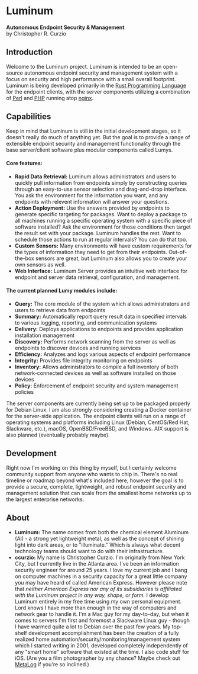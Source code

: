 # Luminum
**Autonomous Endpoint Security &amp; Management**  
by Christopher R. Curzio

## Introduction
Welcome to the Luminum project. Luminum is intended to be an open-source autonomous endpoint security and management system with a focus on security and high performance with a small overall footprint. Luminum is being developed primarily in the [Rust Programming Language](https://www.rust-lang.org/) for the endpoint clients, with the server components utilizing a combination of [Perl](https://www.perl.org/) and [PHP](https://www.php.net/) running atop [nginx](https://nginx.org/).

## Capabilities
Keep in mind that Luminum is still in the initial development stages, so it doesn't really do much of anything yet. But the goal is to provide a range of extensible endpoint security and management functionality through the base server/client software plus modular components called Lumys.

#### Core features:
- **Rapid Data Retrieval:** Luminum allows administrators and users to quickly pull information from endpoints simply by constructing queries through an easy-to-use sensor selection and drag-and-drop interface. You ask the environment for the information you want, and any endpoints with relevent information will answer your questions.
- **Action Deployment:** Use the answers provided by endpoints to generate specific targeting for packages. Want to deploy a package to all machines running a specific operating system with a specific piece of software installed? Ask the environment for those conditions then target the result set with your package. Luminum handles the rest. Want to schedule those actions to run at regular intervals? You can do that too.
- **Custom Sensors:** Many environments will have custom requirements for the types of information they need to get from their endpoints. Out-of-the-box sensors are great, but Luminum also allows you to create your own sensors as well.
- **Web Interface:** Luminum Server provides an intuitive web interface for endpoint and server data retrieval, configuration, and management. 

#### The current planned Lumy modules include:
- **Query:** The core module of the system which allows administrators and users to retrieve data from endpoints
- **Summary:** Automatically report query result data in specified intervals to various logging, reporting, and communication systems
- **Delivery:** Deploys applications to endpoints and provides application installation management
- **Discovery:** Performs network scanning from the server as well as endpoints to discover devices and running services
- **Efficiency:** Analyzes and logs various aspects of endpoint performance
- **Integrity:** Provides file integrity monitoring on endpoints
- **Inventory:** Allows administrators to compile a full inventory of both network-connected devices as well as software installed on those devices
- **Policy:** Enforcement of endpoint security and system management policies

The server components are currently being set up to be packaged properly for Debian Linux. I am also strongly considering creating a Docker container for the server-side application. The endpoint clients will run on a range of operating systems and platforms including Linux (Debian, CentOS/Red Hat, Slackware, etc.), macOS, OpenBSD/FreeBSD, and Windows. AIX support is also planned (eventually probably maybe). 

## Development
Right now I'm working on this thing by myself, but I certainly welcome community support from anyone who wants to chip in. There's no real timeline or roadmap beyond what's included here, however the goal is to provide a secure, complete, lightweight, and robust endpoint security and management solution that can scale from the smallest home networks up to the largest enterprise networks. 

## About
- **Luminum:** The name comes from both the chemical element Aluminum (Al) - a strong yet lightweight metal, as well as the concept of shining light into dark areas, or to "illuminate." Which is always what decent technology teams should want to do with their infrastructure. 
- **ccurzio:** My name is Christopher Curzio. I'm originally from New York City, but I currently live in the Atlanta area. I've been an information security engineer for around 25 years. I love my current job and I bang on computer machines in a security capacity for a great little company you may have heard of called American Express. However please note that *neither American Express nor any of its subsidiaries is affiliated with the Luminum project in any way, shape, or form.* I develop Luminum entirely in my free time using my own personal equipment. Lord knows I have more than enough in the way of computers and network gear to handle it. I'm a Mac guy for my day-to-day, but when it comes to servers I'm first and foremost a Slackware Linux guy - though I have warmed quite a lot to Debian over the past few years. My top-shelf development accomplishment has been the creation of a fully realized home automation/security/monitoring/management system which I started writing in 2001, developed completely independently of any "smart home" software that existed at the time. I also code stuff for iOS. (Are you a film photographer by any chance? Maybe check out [MetaLog](https://apps.apple.com/us/app/metalog/id1475309518) if you're so inclined.)
